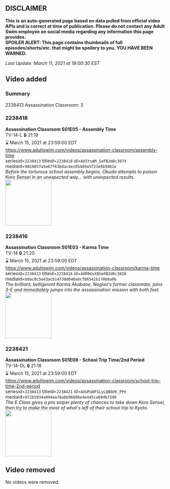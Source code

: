 ## DISCLAIMER
**This is an auto-generated page based on data pulled from official video APIs and is correct at time of publication. Please do not contact any Adult Swim employee on social media regarding any information this page provides.**  
**SPOILER ALERT: This page contains thumbnails of full episodes/shorts/etc. that might be spoilery to you. YOU HAVE BEEN WARNED.**  

_Last Update: March 11, 2021 at 18:00:30 EST_
## Video added
### Summary
2238413 Assassination Classroom: 3  
### 2238418
**Assassination Classroom S01E05 - Assembly Time**  
TV-14-L 🔒 21:19  
⌛ March 15, 2021 at 23:59:00 EDT  
https://www.adultswim.com/videos/assassination-classroom/assembly-time  
seriesid=`2238413` titleid=`2238418` id=`AXSYsAM_SeFB2d0c3874` mediaid=`9819857a5e67f63bdac4ec05489a5f23e8b5801e`  
_Before the torturous school assembly begins, Okuda attempts to poison Koro Sensei in an unexpected way... with unexpected results._  
<a href="https://media.cdn.adultswim.com/uploads/20200916/thumbnails/2_209161651436-AssClass_105.jpg"><img src="https://media.cdn.adultswim.com/uploads/20200916/thumbnails/2_209161651436-AssClass_105.jpg" height="144px" /></a>
### 2238416
**Assassination Classroom S01E03 - Karma Time**  
TV-14 🔒 21:20  
⌛ March 15, 2021 at 23:59:00 EDT  
https://www.adultswim.com/videos/assassination-classroom/karma-time  
seriesid=`2238413` titleid=`2238416` id=`AXR9dsX0SeFB2d0c3828` mediaid=`b9ac8c5e43acb14730d640abcfb6541b170b8a0b`  
_The brilliant, belligerent Karma Akabane, Nagisa's former classmate, joins 3-E and immediately jumps into the assassination mission with both feet._  
<a href="https://media.cdn.adultswim.com/uploads/20200911/thumbnails/2_20911110558-AssassinationClass_103.jpg"><img src="https://media.cdn.adultswim.com/uploads/20200911/thumbnails/2_20911110558-AssassinationClass_103.jpg" height="144px" /></a>
### 2238421
**Assassination Classroom S01E08 - School Trip Time/2nd Period**  
TV-14-DL 🔒 21:18  
⌛ March 15, 2021 at 23:59:00 EDT  
https://www.adultswim.com/videos/assassination-classroom/school-trip-time-2nd-period  
seriesid=`2238413` titleid=`2238421` id=`AXUPaOFSLyLQBOXK_PPe` mediaid=`072b5934a094aa78abb96896ede445ca09d67340`  
_The E Class gives a pro sniper plenty of chances to take down Koro Sensei, then try to make the most of what's left of their school trip to Kyoto._  
<a href="https://media.cdn.adultswim.com/uploads/20201009/thumbnails/2_20109188499-AssasinationClass_108.jpg"><img src="https://media.cdn.adultswim.com/uploads/20201009/thumbnails/2_20109188499-AssasinationClass_108.jpg" height="144px" /></a>
## Video removed
No videos were removed.  
